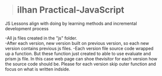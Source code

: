 > # ilhan Practical-JavaScript
JS Lessons align with doing by learning methods and incremental development process 
 
-All js files created in the "js" folder.<br>
-After each version, new version built on previous version, so each new version contains previous js files.
-Each version file source code wrapped up a function. But these function just created to able to use evaluate and prism js file. In this case web page can shoe thevisitor for each version how the source code should be. Please for each version skip outer function and focus on what is written indside.

